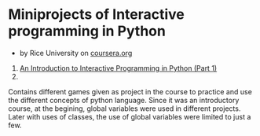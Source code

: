 # Miniprojects of Interactive programming in Python
* by Rice University on [coursera.org](https://www.coursera.org/learn/interactive-python-1)
1) [An Introduction to Interactive Programming in Python (Part 1)](https://www.coursera.org/learn/interactive-python-1)
2) 

Contains different games given as project in the course to practice and use the different concepts of python language. Since it was an introductory course, at the begining, global variables were used in different projects. Later with uses of classes, the use of global variables were limited to just a few.
